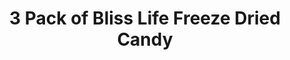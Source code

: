 ---
title:  3 Pack of Bliss Life Freeze Dried Candy
name: 3 Pack of Bliss Life Freeze Dried Candy
description: 3 Pack of Bliss Life Freeze Dried Candy - Watermelon Blasts, Cotton Candy Blasts and Cinnamon BlastsCandy Berry
price: $29.99
imageUrl: ["/assets/images/snackboxes/fd3/fd-3-1.jpg", "/assets/images/snackboxes/fd3/fd-3-2.jpg", "/assets/images/snackboxes/fd3/fd-3-3.jpg", "/assets/images/snackboxes/fd3/fd-3-4.jpg","/assets/images/snackboxes/fd3/fd-3-5.jpg"]
tags: -product
imageAlt: "Variety sample pack of freeze dried candies"
---